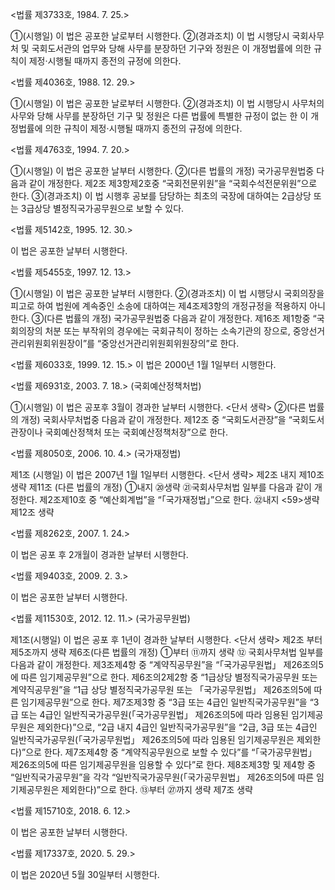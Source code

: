 <법률 제3733호, 1984. 7. 25.>

①(시행일) 이 법은 공포한 날로부터 시행한다.
②(경과조치) 이 법 시행당시 국회사무처 및 국회도서관의 업무와 당해 사무를 분장하던 기구와 정원은 이 개정법률에 의한 규칙이 제정·시행될 때까지 종전의 규정에 의한다.


<법률 제4036호, 1988. 12. 29.>

①(시행일) 이 법은 공포한 날로부터 시행한다.
②(경과조치) 이 법 시행당시 사무처의 사무와 당해 사무를 분장하던 기구 및 정원은 다른 법률에 특별한 규정이 없는 한 이 개정법률에 의한 규칙이 제정·시행될 때까지 종전의 규정에 의한다.


<법률 제4763호, 1994. 7. 20.>

①(시행일) 이 법은 공포한 날부터 시행한다.
②(다른 법률의 개정) 국가공무원법중 다음과 같이 개정한다.
제2조 제3항제2호중 “국회전문위원”을 “국회수석전문위원”으로 한다.
③(경과조치) 이 법 시행후 공보를 담당하는 최초의 국장에 대하여는 2급상당 또는 3급상당 별정직국가공무원으로 보할 수 있다.


<법률 제5142호, 1995. 12. 30.>

이 법은 공포한 날부터 시행한다.


<법률 제5455호, 1997. 12. 13.>

①(시행일) 이 법은 공포한 날부터 시행한다.
②(경과조치) 이 법 시행당시 국회의장을 피고로 하여 법원에 계속중인 소송에 대하여는 제4조제3항의 개정규정을 적용하지 아니한다.
③(다른 법률의 개정) 국가공무원법중 다음과 같이 개정한다.
제16조 제1항중 “국회의장의 처분 또는 부작위의 경우에는 국회규칙이 정하는 소속기관의 장으로, 중앙선거관리위원회위원장이”를 “중앙선거관리위원회위원장의”로 한다.


<법률 제6033호, 1999. 12. 15.>
이 법은 2000년 1월 1일부터 시행한다.


<법률 제6931호, 2003. 7. 18.> (국회예산정책처법)

①(시행일) 이 법은 공포후 3월이 경과한 날부터 시행한다. <단서 생략>
②(다른 법률의 개정) 국회사무처법중 다음과 같이 개정한다.
제12조 중 “국회도서관장”을 “국회도서관장이나 국회예산정책처 또는 국회예산정책처장”으로 한다.


<법률 제8050호, 2006. 10. 4.> (국가재정법)

제1조 (시행일) 이 법은 2007년 1월 1일부터 시행한다. <단서 생략>
제2조 내지 제10조 생략
제11조 (다른 법률의 개정) ①내지 ⑳생략
㉑국회사무처법 일부를 다음과 같이 개정한다.
제2조제10호 중 “예산회계법”을 “「국가재정법」”으로 한다.
㉒내지 <59>생략
제12조 생략


<법률 제8262호, 2007. 1. 24.>

이 법은 공포 후 2개월이 경과한 날부터 시행한다.


<법률 제9403호, 2009. 2. 3.>

이 법은 공포한 날부터 시행한다.


<법률 제11530호, 2012. 12. 11.> (국가공무원법)

제1조(시행일) 이 법은 공포 후 1년이 경과한 날부터 시행한다. <단서 생략>
제2조 부터 제5조까지 생략
제6조(다른 법률의 개정) ①부터 ⑪까지 생략
⑫ 국회사무처법 일부를 다음과 같이 개정한다.
제3조제4항 중 “계약직공무원”을 “「국가공무원법」 제26조의5에 따른 임기제공무원”으로 한다.
제6조의2제2항 중 “1급상당 별정직국가공무원 또는 계약직공무원”을 “1급 상당 별정직국가공무원 또는 「국가공무원법」 제26조의5에 따른 임기제공무원”으로 한다.
제7조제3항 중 “3급 또는 4급인 일반직국가공무원”을 “3급 또는 4급인 일반직국가공무원(「국가공무원법」 제26조의5에 따라 임용된 임기제공무원은 제외한다)”으로, “2급 내지 4급인 일반직국가공무원”을 “2급, 3급 또는 4급인 일반직국가공무원(「국가공무원법」 제26조의5에 따라 임용된 임기제공무원은 제외한다)”으로 한다.
제7조제4항 중 “계약직공무원으로 보할 수 있다”를 “「국가공무원법」 제26조의5에 따른 임기제공무원을 임용할 수 있다”로 한다.
제8조제3항 및 제4항 중 “일반직국가공무원”을 각각 “일반직국가공무원(「국가공무원법」 제26조의5에 따른 임기제공무원은 제외한다)”으로 한다.
⑬부터 ㉗까지 생략
제7조 생략


<법률 제15710호, 2018. 6. 12.>

이 법은 공포한 날부터 시행한다.


<법률 제17337호, 2020. 5. 29.>

이 법은 2020년 5월 30일부터 시행한다.